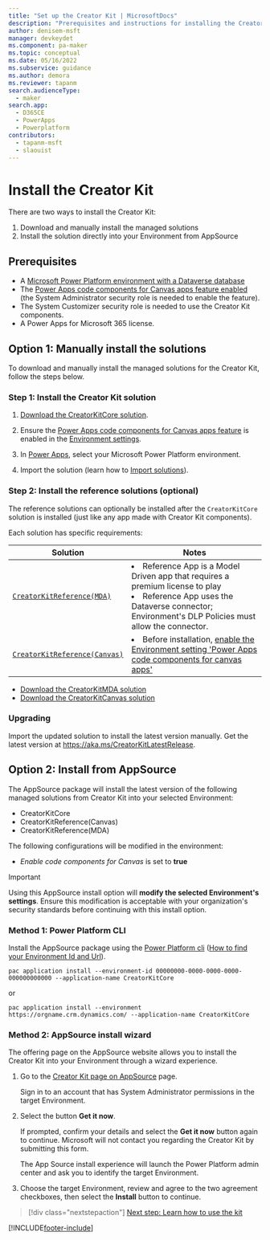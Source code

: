 ```yaml
---
title: "Set up the Creator Kit | MicrosoftDocs"
description: "Prerequisites and instructions for installing the Creator Kit."
author: denisem-msft
manager: devkeydet
ms.component: pa-maker
ms.topic: conceptual
ms.date: 05/16/2022
ms.subservice: guidance
ms.author: demora
ms.reviewer: tapanm
search.audienceType: 
  - maker
search.app: 
  - D365CE
  - PowerApps
  - Powerplatform
contributors:
  - tapanm-msft
  - slaouist
---
```

# Install the Creator Kit

There are two ways to install the Creator Kit: 

1. Download and manually install the managed solutions
2. Install the solution directly into your Environment from AppSource

## Prerequisites

- A [Microsoft Power Platform environment with a Dataverse database](/power-platform/admin/create-environment#create-an-environment-with-a-database)
- The [Power Apps code components for Canvas apps feature enabled](/power-apps/developer/component-framework/component-framework-for-canvas-apps#enable-the-power-apps-component-framework-feature) (the System Administrator security role is needed to enable the feature).
- The System Customizer security role is needed to use the Creator Kit components.
- A Power Apps for Microsoft 365 license.

## Option 1: Manually install the solutions

To download and manually install the managed solutions for the Creator Kit, follow the steps below.

### Step 1: Install the Creator Kit solution

1. [Download the CreatorKitCore solution](https://aka.ms/creatorkitdownload).

2. Ensure the [Power Apps code components for Canvas apps feature](/power-apps/developer/component-framework/component-framework-for-canvas-apps#enable-the-power-apps-component-framework-feature) is enabled in the [Environment settings](/power-platform/admin/edit-properties-environment).

3. In [Power Apps](https://make.powerapps.com), select your Microsoft Power Platform environment.

4. Import the solution (learn how to [Import solutions](/power-apps/maker/data-platform/import-update-export-solutions)).


### Step 2: Install the reference solutions (optional)
The reference solutions can optionally be installed after the `CreatorKitCore` solution is installed (just like any app made with Creator Kit components). 

Each solution has specific requirements:

| Solution | Notes |
|-|-|
| [`CreatorKitReference(MDA)`](https://aka.ms/creatorkitreferencemda) | <li>Reference App is a Model Driven app that requires a premium license to play</li><li>Reference App uses the Dataverse connector; Environment's DLP Policies must allow the connector.</li> |
| [`CreatorKitReference(Canvas)`](https://aka.ms/creatorkitreferencecanvas) | <li>Before installation, [enable the Environment setting 'Power Apps code components for canvas apps'](/power-apps/developer/component-framework/component-framework-for-canvas-apps#enable-the-power-apps-component-framework-feature)</li> |

- [Download the CreatorKitMDA solution](https://aka.ms/creatorkitreferencemda)
- [Download the CreatorKitCanvas solution](https://aka.ms/creatorkitreferencecanvas)

### Upgrading
Import the updated solution to install the latest version manually. Get the latest version at https://aka.ms/CreatorKitLatestRelease.

## Option 2: Install from AppSource

The AppSource package will install the latest version of the following managed solutions from Creator Kit into your selected Environment:
- CreatorKitCore
- CreatorKitReference(Canvas)
- CreatorKitReference(MDA)

The following configurations will be modified in the environment:
- *Enable code components for Canvas* is set to **true**

> [!IMPORTANT]
> Using this AppSource install option will **modify the selected Environment's settings**. Ensure this modification is acceptable with your organization's security standards before continuing with this install option.

### Method 1: Power Platform CLI
Install the AppSource package using the [Power Platform cli](https://learn.microsoft.com/en-us/power-platform/developer/cli/introduction) ([How to find your Environment Id and Url](https://learn.microsoft.com/en-us/power-platform/admin/determine-org-id-name#find-your-environment-and-organization-id)).

`pac application install --environment-id 00000000-0000-0000-0000-000000000000 --application-name CreatorKitCore`

or

`pac application install --environment https://orgname.crm.dynamics.com/ --application-name CreatorKitCore`
   
### Method 2: AppSource install wizard
The offering page on the AppSource website allows you to install the Creator Kit into your Environment through a wizard experience.

1. Go to the [Creator Kit page on AppSource](https://appsource.microsoft.com/en-US/product/dynamics-365/microsoftpowercatarch.creatorkit1?tab=Overview) page. 

   Sign in to an account that has System Administrator permissions in the target Environment.

1. Select the button **Get it now**. 

   If prompted, confirm your details and select the **Get it now** button again to continue. Microsoft will not contact you regarding the Creator Kit by submitting this form.

   The App Source install experience will launch the Power Platform admin center and ask you to identify the target Environment.

1.  Choose the target Environment, review and agree to the two agreement checkboxes, then select the **Install** button to continue.


> [!div class="nextstepaction"]
> [Next step: Learn how to use the kit](creator-kit-explained.md)

[!INCLUDE[footer-include](../../includes/footer-banner.md)]
